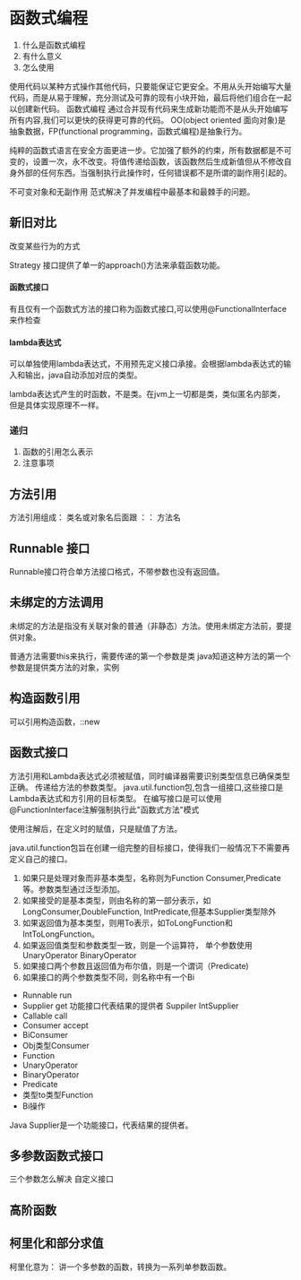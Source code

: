 # 函数式编程

1. 什么是函数式编程
2. 有什么意义
3. 怎么使用

使用代码以某种方式操作其他代码，只要能保证它更安全。不用从头开始编写大量代码，而是从易于理解，充分测试及可靠的现有小块开始，最后将他们组合在一起以创建新代码。
函数式编程 通过合并现有代码来生成新功能而不是从头开始编写所有内容,我们可以更快的获得更可靠的代码。
OO(object oriented 面向对象)是抽象数据，FP(functional programming，函数式编程)是抽象行为。

纯粹的函数式语言在安全方面更进一步。它加强了额外的约束，所有数据都是不可变的，设置一次，永不改变。将值传递给函数，该函数然后生成新值但从不修改自身外部的任何东西。当强制执行此操作时，任何错误都不是所谓的副作用引起的。

不可变对象和无副作用 范式解决了并发编程中最基本和最棘手的问题。

## 新旧对比

改变某些行为的方式

Strategy 接口提供了单一的approach()方法来承载函数功能。

#### 函数式接口
有且仅有一个函数式方法的接口称为函数式接口,可以使用@FunctionalInterface来作检查

#### lambda表达式

可以单独使用lambda表达式，不用预先定义接口承接。会根据lambda表达式的输入和输出，java自动添加对应的类型。

lambda表达式产生的时函数，不是类。在jvm上一切都是类，类似匿名内部类，但是具体实现原理不一样。

### 递归

1. 函数的引用怎么表示
2. 注意事项

## 方法引用

方法引用组成： 类名或对象名后面跟 ：： 方法名

## Runnable 接口

Runnable接口符合单方法接口格式，不带参数也没有返回值。

## 未绑定的方法调用
未绑定的方法是指没有关联对象的普通（非静态）方法。使用未绑定方法前，要提供对象。

普通方法需要this来执行，需要传递的第一个参数是类
java知道这种方法的第一个参数是提供类方法的对象，实例

## 构造函数引用

可以引用构造函数，::new

## 函数式接口

方法引用和Lambda表达式必须被赋值，同时编译器需要识别类型信息已确保类型正确。
传递给方法的参数类型。
java.util.function包,包含一组接口,这些接口是Lambda表达式和方引用的目标类型。
在编写接口是可以使用@FunctionInterface注解强制执行此"函数式方法"模式

使用注解后，在定义时的赋值，只是赋值了方法。

java.util.function包旨在创建一组完整的目标接口，使得我们一般情况下不需要再定义自己的接口。

1. 如果只是处理对象而非基本类型，名称则为Function Consumer,Predicate等。参数类型通过泛型添加。
2. 如果接受的是基本类型，则由名称的第一部分表示，如LongConsumer,DoubleFunction, IntPredicate,但基本Supplier类型除外
3. 如果返回值为基本类型，则用To表示，如ToLongFunction<T>和IntToLongFunction。
4. 如果返回值类型和参数类型一致，则是一个运算符， 单个参数使用UnaryOperator BinaryOperator
5. 如果接口两个参数且返回值为布尔值，则是一个谓词（Predicate)
6. 如果接口的两个参数类型不同，则名称中有一个Bi

* Runnable run
* Supplier get 功能接口代表结果的提供者 Suppiler <T> IntSupplier
* Callable call
* Consumer accept
* BiConsumer
* Obj类型Consumer
* Function
* UnaryOperator
* BinaryOperator
* Predicate
* 类型to类型Function
* Bi操作

Java Supplier是一个功能接口，代表结果的提供者。


## 多参数函数式接口

三个参数怎么解决
自定义接口

## 高阶函数

## 柯里化和部分求值

柯里化意为： 讲一个多参数的函数，转换为一系列单参数函数。

